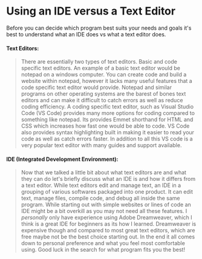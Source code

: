 

# Using an IDE versus a Text Editor <a name="paragraph1"></a>
Before you can decide which program best suits your needs and goals it's best to understand what an IDE does vs what a text editor does.

#### Text Editors:

> There are essentially two types of text editors. Basic and code specific text editors. An example of a basic text editor would be notepad on a windows computer. You can create code and build a website within notepad, however it lacks many useful features that a code specific text editor would provide. Notepad and similar programs on other operating systems are the barest of bones text editors and can make it difficult to catch errors as well as reduce coding efficiency. A coding specific text editor, such as Visual Studio Code (VS Code) provides many more options for coding compared to something like notepad. Its provides Emmet shorthand for HTML and CSS which increases how fast one would be able to code. VS Code also provides syntax highlighting built in making it easier to read your code as well as catch errors faster. In addition to all this VS code is a very popular text editor with many guides and support available.



#### IDE (Integrated Development Environment):

> Now that we talked a little bit about what text editors are and what they can do let's briefly discuss what an IDE is and how it differs from a text editor. While text editors edit and manage text, an IDE in a grouping of various softwares packaged into one product. It can edit text, manage files, compile code, and debug all inside the same program. While starting out with simple websites or lines of code an IDE might be a bit overkill as you may not need all these features. I *personally* only have experience using Adobe Dreamweaver, which I think is a great IDE for beginners as its how I learned. Dreamweaver is expensive though and compared to most great text editors, which are free maybe not be the best choice starting out. In the end it all comes down to personal preference and what you feel most comfortable using. Good luck in the search for what program fits you the best!